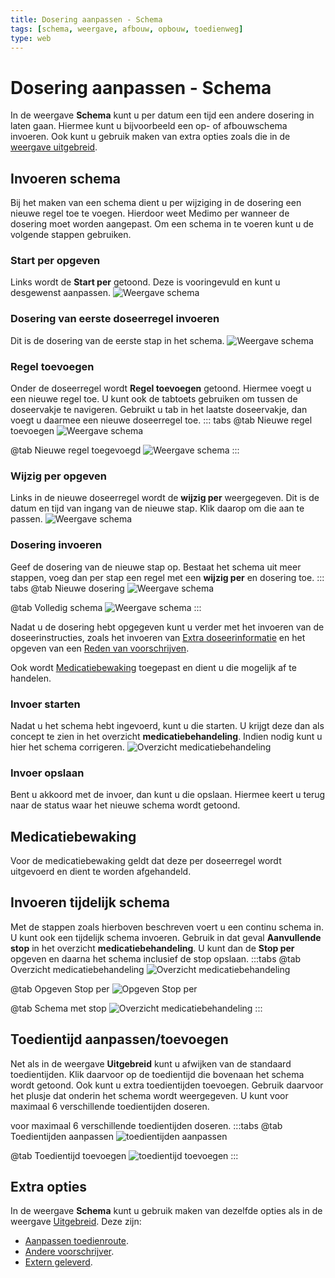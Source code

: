 ```yaml
---
title: Dosering aanpassen - Schema
tags: [schema, weergave, afbouw, opbouw, toedienweg]
type: web
---
```


# Dosering aanpassen - Schema

In de weergave **Schema** kunt u per datum een tijd een andere dosering in laten gaan. Hiermee kunt u bijvoorbeeld een op- of afbouwschema invoeren. Ook kunt u gebruik maken van extra opties zoals die in de [weergave uitgebreid](/voorschrijven/dosering-aanpassen-uitgebreid.md).

## Invoeren schema

Bij het maken van een schema dient u per wijziging in de dosering een nieuwe regel toe te voegen. Hierdoor weet Medimo per wanneer de dosering moet worden aangepast. Om een schema in te voeren kunt u de volgende stappen gebruiken.

### Start per opgeven

Links wordt de **Start per** getoond. Deze is vooringevuld en kunt u desgewenst aanpassen.
![Weergave schema](/images/nieuwe-medicatie-starten/weergave-schema/weergave-schema-start-per-omlijnd.png)

### Dosering van eerste doseerregel invoeren

Dit is de dosering van de eerste stap in het schema.
![Weergave schema](/images/nieuwe-medicatie-starten/weergave-schema/weergave-schema-toedientijden-omlijnd.png)

### Regel toevoegen

Onder de doseerregel wordt **Regel toevoegen** getoond. Hiermee voegt u een nieuwe regel toe. U kunt ook de tabtoets gebruiken om tussen de doseervakje te navigeren. Gebruikt u tab in het laatste doseervakje, dan voegt u daarmee een nieuwe doseerregel toe.
::: tabs
@tab Nieuwe regel toevoegen
![Weergave schema](/images/nieuwe-medicatie-starten/weergave-schema/weergave-schema-regel-toevoegen-pijl.png)

@tab Nieuwe regel toegevoegd
![Weergave schema](/images/nieuwe-medicatie-starten/weergave-schema/weergave-schema-nieuwe-regel-omlijnd.png)
:::

### Wijzig per opgeven

Links in de nieuwe doseerregel wordt de **wijzig per** weergegeven. Dit is de datum en tijd van ingang van de nieuwe stap. Klik daarop om die aan te passen.
![Weergave schema](/images/nieuwe-medicatie-starten/weergave-schema/weergave-schema-wijzig-per-omlijnd.png)

### Dosering invoeren

Geef de dosering van de nieuwe stap op. Bestaat het schema uit meer stappen, voeg dan per stap een regel met een **wijzig per** en dosering toe.
::: tabs
@tab Nieuwe dosering
![Weergave schema](/images/nieuwe-medicatie-starten/weergave-schema/weergave-schema-nieuwe-dosering-omlijnd.png)

@tab Volledig schema
![Weergave schema](/images/nieuwe-medicatie-starten/weergave-schema/weergave-schema-compleet.png)
:::

Nadat u de dosering hebt opgegeven kunt u verder met het invoeren van de doseerinstructies, zoals het invoeren van [Extra doseerinformatie](/voorschrijven/nieuwe-medicatie-starten.html#extra-doseerinformatie-toevoegen) en het opgeven van een [Reden van voorschrijven](/voorschrijven/nieuwe-medicatie-starten.html#reden-van-voorschrijven-selecteren).

Ook wordt [Medicatiebewaking](#medicatiebewaking) toegepast en dient u die mogelijk af te handelen.

### Invoer starten

Nadat u het schema hebt ingevoerd, kunt u die starten. U krijgt deze dan als concept te zien in het overzicht **medicatiebehandeling**. Indien nodig kunt u hier het schema corrigeren.
![Overzicht medicatiebehandeling](/images/nieuwe-medicatie-starten/weergave-schema/weergave-schema-concept-schema.png)

### Invoer opslaan

Bent u akkoord met de invoer, dan kunt u die opslaan. Hiermee keert u terug naar de status waar het nieuwe schema wordt getoond.

## Medicatiebewaking

Voor de medicatiebewaking geldt dat deze per doseerregel wordt uitgevoerd en dient te worden afgehandeld.

## Invoeren tijdelijk schema

Met de stappen zoals hierboven beschreven voert u een continu schema in. U kunt ook een tijdelijk schema invoeren. Gebruik in dat geval **Aanvullende stop** in het overzicht **medicatiebehandeling**. U kunt dan de **Stop per** opgeven en daarna het schema inclusief de stop opslaan.
:::tabs
@tab Overzicht medicatiebehandeling
![Overzicht medicatiebehandeling](/images/nieuwe-medicatie-starten/weergave-schema/weergave-schema-concept-schema-aanvullende-stop-pijl.png)

@tab Opgeven Stop per
![Opgeven Stop per](/images/nieuwe-medicatie-starten/weergave-schema/weergave-schema-aanvullende-stop-omlijnd.png)

@tab Schema met stop
![Overzicht medicatiebehandeling](/images/nieuwe-medicatie-starten/weergave-schema/weergave-schema-concept-schema-met-stop.png)
:::

## Toedientijd aanpassen/toevoegen

Net als in de weergave **Uitgebreid** kunt u afwijken van de standaard toedientijden. Klik daarvoor op de toedientijd die bovenaan het schema wordt getoond. Ook kunt u extra toedientijden toevoegen. Gebruik daarvoor het plusje dat onderin het schema wordt weergegeven. U kunt voor maximaal 6 verschillende toedientijden doseren.

voor maximaal 6 verschillende toedientijden doseren.
:::tabs
@tab Toedientijden aanpassen
![toedientijden aanpassen](/images/nieuwe-medicatie-starten/weergave-schema/weergave-schema-tijden-omlijnd.png)

@tab Toedientijd toevoegen
![toedientijd toevoegen](/images/nieuwe-medicatie-starten/weergave-schema/weergave-schema-tijd-toevoegen-pijl.png)
:::

## Extra opties

In de weergave **Schema** kunt u gebruik maken van dezelfde opties als in de weergave [Uitgebreid](/voorschrijven/dosering-aanpassen-uitgebreid.md). Deze zijn:

- [Aanpassen toedienroute](/voorschrijven/dosering-aanpassen-uitgebreid.html#toedienroute).
- [Andere voorschrijver](/voorschrijven/dosering-aanpassen-uitgebreid.html#andere-voorschrijver).
- [Extern geleverd](/voorschrijven/dosering-aanpassen-uitgebreid.html#extern-geleverd).
